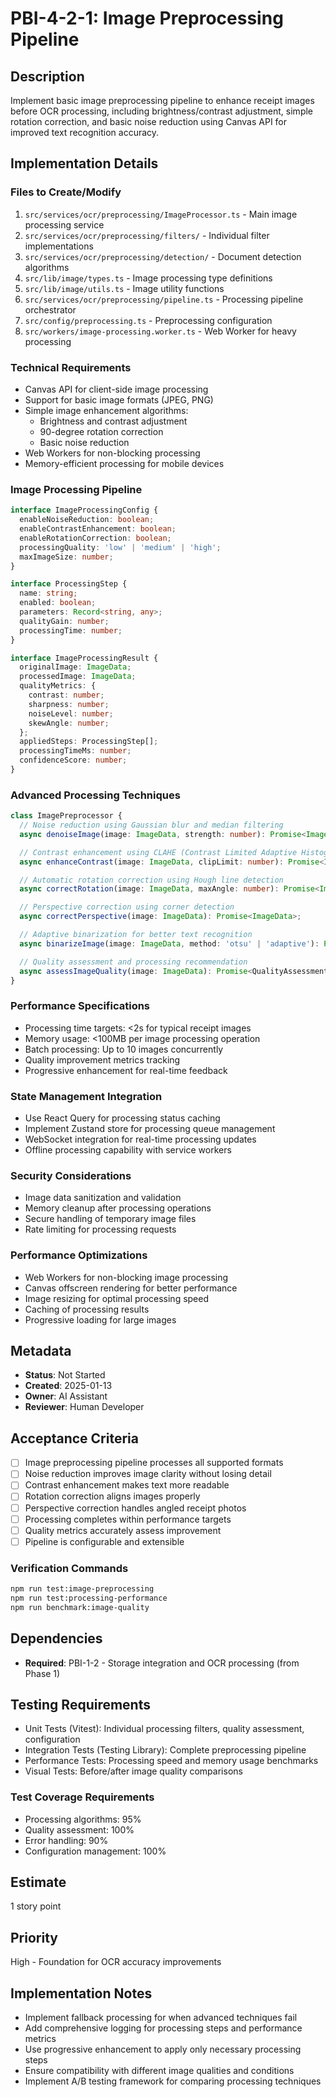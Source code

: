 # PBI-4-2-1: Image Preprocessing Pipeline

## Description

Implement basic image preprocessing pipeline to enhance receipt images before OCR processing, including
brightness/contrast adjustment, simple rotation correction, and basic noise reduction using Canvas API for improved text
recognition accuracy.

## Implementation Details

### Files to Create/Modify

1. `src/services/ocr/preprocessing/ImageProcessor.ts` - Main image processing service
2. `src/services/ocr/preprocessing/filters/` - Individual filter implementations
3. `src/services/ocr/preprocessing/detection/` - Document detection algorithms
4. `src/lib/image/types.ts` - Image processing type definitions
5. `src/lib/image/utils.ts` - Image utility functions
6. `src/services/ocr/preprocessing/pipeline.ts` - Processing pipeline orchestrator
7. `src/config/preprocessing.ts` - Preprocessing configuration
8. `src/workers/image-processing.worker.ts` - Web Worker for heavy processing

### Technical Requirements

- Canvas API for client-side image processing
- Support for basic image formats (JPEG, PNG)
- Simple image enhancement algorithms:
  - Brightness and contrast adjustment
  - 90-degree rotation correction
  - Basic noise reduction
- Web Workers for non-blocking processing
- Memory-efficient processing for mobile devices

### Image Processing Pipeline

```typescript
interface ImageProcessingConfig {
  enableNoiseReduction: boolean;
  enableContrastEnhancement: boolean;
  enableRotationCorrection: boolean;
  processingQuality: 'low' | 'medium' | 'high';
  maxImageSize: number;
}

interface ProcessingStep {
  name: string;
  enabled: boolean;
  parameters: Record<string, any>;
  qualityGain: number;
  processingTime: number;
}

interface ImageProcessingResult {
  originalImage: ImageData;
  processedImage: ImageData;
  qualityMetrics: {
    contrast: number;
    sharpness: number;
    noiseLevel: number;
    skewAngle: number;
  };
  appliedSteps: ProcessingStep[];
  processingTimeMs: number;
  confidenceScore: number;
}
```

### Advanced Processing Techniques

```typescript
class ImagePreprocessor {
  // Noise reduction using Gaussian blur and median filtering
  async denoiseImage(image: ImageData, strength: number): Promise<ImageData>;

  // Contrast enhancement using CLAHE (Contrast Limited Adaptive Histogram Equalization)
  async enhanceContrast(image: ImageData, clipLimit: number): Promise<ImageData>;

  // Automatic rotation correction using Hough line detection
  async correctRotation(image: ImageData, maxAngle: number): Promise<ImageData>;

  // Perspective correction using corner detection
  async correctPerspective(image: ImageData): Promise<ImageData>;

  // Adaptive binarization for better text recognition
  async binarizeImage(image: ImageData, method: 'otsu' | 'adaptive'): Promise<ImageData>;

  // Quality assessment and processing recommendation
  async assessImageQuality(image: ImageData): Promise<QualityAssessment>;
}
```

### Performance Specifications

- Processing time targets: <2s for typical receipt images
- Memory usage: <100MB per image processing operation
- Batch processing: Up to 10 images concurrently
- Quality improvement metrics tracking
- Progressive enhancement for real-time feedback

### State Management Integration

- Use React Query for processing status caching
- Implement Zustand store for processing queue management
- WebSocket integration for real-time processing updates
- Offline processing capability with service workers

### Security Considerations

- Image data sanitization and validation
- Memory cleanup after processing operations
- Secure handling of temporary image files
- Rate limiting for processing requests

### Performance Optimizations

- Web Workers for non-blocking image processing
- Canvas offscreen rendering for better performance
- Image resizing for optimal processing speed
- Caching of processing results
- Progressive loading for large images

## Metadata

- **Status**: Not Started
- **Created**: 2025-01-13
- **Owner**: AI Assistant
- **Reviewer**: Human Developer

## Acceptance Criteria

- [ ] Image preprocessing pipeline processes all supported formats
- [ ] Noise reduction improves image clarity without losing detail
- [ ] Contrast enhancement makes text more readable
- [ ] Rotation correction aligns images properly
- [ ] Perspective correction handles angled receipt photos
- [ ] Processing completes within performance targets
- [ ] Quality metrics accurately assess improvement
- [ ] Pipeline is configurable and extensible

### Verification Commands

```bash
npm run test:image-preprocessing
npm run test:processing-performance
npm run benchmark:image-quality
```

## Dependencies

- **Required**: PBI-1-2 - Storage integration and OCR processing (from Phase 1)

## Testing Requirements

- Unit Tests (Vitest): Individual processing filters, quality assessment, configuration
- Integration Tests (Testing Library): Complete preprocessing pipeline
- Performance Tests: Processing speed and memory usage benchmarks
- Visual Tests: Before/after image quality comparisons

### Test Coverage Requirements

- Processing algorithms: 95%
- Quality assessment: 100%
- Error handling: 90%
- Configuration management: 100%

## Estimate

1 story point

## Priority

High - Foundation for OCR accuracy improvements

## Implementation Notes

- Implement fallback processing for when advanced techniques fail
- Add comprehensive logging for processing steps and performance metrics
- Use progressive enhancement to apply only necessary processing steps
- Ensure compatibility with different image qualities and conditions
- Implement A/B testing framework for comparing processing techniques
